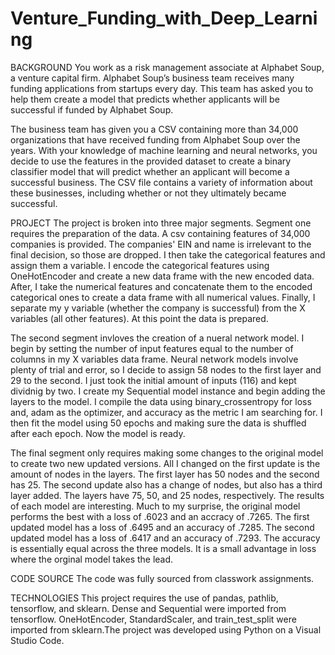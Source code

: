 # Venture_Funding_with_Deep_Learning

BACKGROUND
You work as a risk management associate at Alphabet Soup, a venture capital firm. Alphabet Soup’s business team receives many funding applications from startups every day. This team has asked you to help them create a model that predicts whether applicants will be successful if funded by Alphabet Soup.

The business team has given you a CSV containing more than 34,000 organizations that have received funding from Alphabet Soup over the years. With your knowledge of machine learning and neural networks, you decide to use the features in the provided dataset to create a binary classifier model that will predict whether an applicant will become a successful business. The CSV file contains a variety of information about these businesses, including whether or not they ultimately became successful.


PROJECT
The project is broken into three major segments. Segment one requires the preparation of the data. A csv containing features of 34,000 companies is provided. The companies' EIN and name is irrelevant to the final decision, so those are dropped. I then take the categorical features and assign them a variable. I encode the categorical features using OneHotEncoder and create a new data frame with the new encoded data. After, I take the numerical features and concatenate them to the encoded categorical ones to create a data frame with all numerical values. Finally, I separate my y variable (whether the company is successful) from the X variables (all other features). At this point the data is prepared.

The second segment invloves the creation of a nueral network model. I begin by setting the number of input features equal to the number of columns in my X variables data frame. Neural network models involve plenty of trial and error, so I decide to assign 58 nodes to the first layer and 29 to the second. I just took the initial amount of inputs (116) and kept dividnig by two. I create my Sequential model instance and begin adding the layers to the model. I compile the data using binary_crossentropy for loss and, adam as the optimizer, and accuracy as the metric I am searching for. I then fit the model using 50 epochs and making sure the data is shuffled after each epoch. Now the model is ready.

The final segment only requires making some changes to the original model to create two new updated versions. All I changed on the first update is the amount of nodes in the layers. The first layer has 50 nodes and the second has 25. The second update also has a change of nodes, but also has a third layer added. The layers have 75, 50, and 25 nodes, respectively. The results of each model are interesting. Much to my surprise, the original model performs the best with a loss of .6023 and an accracy of .7265. The first updated model has a loss of .6495 and an accuracy of .7285. The second updated model has a loss of .6417 and an accuracy of .7293. The accuracy is essentially equal across the three models. It is a small advantage in loss where the orginal model takes the lead. 


CODE SOURCE
The code was fully sourced from classwork assignments. 


TECHNOLOGIES
This project requires the use of pandas, pathlib, tensorflow, and sklearn. Dense and Sequential were imported from tensorflow. OneHotEncoder, StandardScaler, and train_test_split were imported from sklearn.The project was developed using Python on a Visual Studio Code. 
